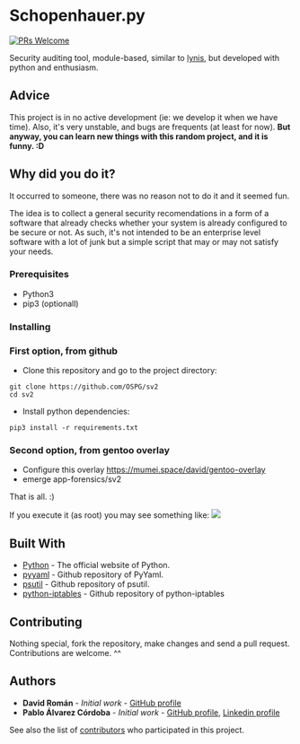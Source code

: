 # Schopenhauer.py
[![PRs Welcome](https://img.shields.io/badge/PRs-welcome-brightgreen.svg?style=flat-square)](http://makeapullrequest.com) 

Security auditing tool, module-based, similar to [lynis](https://github.com/CISOfy/lynis), but developed with python and enthusiasm.

## Advice
This project is in no active development (ie: we develop it when we have time).
Also, it's very unstable, and bugs are frequents (at least for now). **But anyway, you can learn new things with this random project, and it is funny. :D**

## Why did you do it?
It occurred to someone, there was no reason not to do it and it seemed fun.

The idea is to collect a general security recomendations in a form of a software that already checks whether your system is already configured to be secure or not. As such, it's not intended to be an enterprise level software with a lot of junk but a simple script that may or may not satisfy your needs.

### Prerequisites

* Python3
* pip3 (optionall)

### Installing

### First option, from github 

* Clone this repository and go to the project directory:
```
git clone https://github.com/OSPG/sv2
cd sv2
```
* Install python dependencies:
```
pip3 install -r requirements.txt
```

### Second option, from gentoo overlay

* Configure this overlay https://mumei.space/david/gentoo-overlay
* emerge app-forensics/sv2

That is all. :)

If you execute it (as root) you may see something like:
![](http://i.imgur.com/LPmqZgp.png)

## Built With

* [Python](https://python.org) - The official website of Python.
* [pyyaml](https://github.com/yaml/pyyaml) - Github repository of PyYaml.
* [psutil](https://github.com/giampaolo/psutil) - Github repository of psutil.
* [python-iptables](https://github.com/ldx/python-iptables) - Github repository of python-iptables

## Contributing

Nothing special, fork the repository, make changes and send a pull request.
Contributions are welcome. ^^

## Authors

* **David Román** - *Initial work* - [GitHub profile](https://github.com/stkw0)
* **Pablo Álvarez Córdoba** - *Initial work* - [GitHub profile](https://github.com/palvarezcordoba/), [Linkedin profile](https://www.linkedin.com/in/pablo-Álvarez-Córdoba/)

See also the list of [contributors](https://github.com/OSPG/sv2/contributors) who participated in this project.
